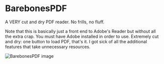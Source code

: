 # BarebonesPDF
A VERY cut and dry PDF reader. No frills, no fluff.

Note that this is basically just a front end to Adobe's Reader but without all the extra crap. You must have Adobe installed in order to use.
Extremely cut and dry: one button to load PDF, that's it. I got sick of all the additional features that take unnecessary resources.

![BarebonesPDF image](https://i.imgur.com/Jxj55uN.png)

